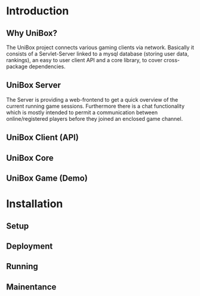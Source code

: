 

# Introduction

## Why UniBox?

The UniBox project connects various gaming clients via network. Basically it consists of a Servlet-Server linked to a mysql database (storing user data, rankings), an easy to user client API and a core library, to cover cross-package dependencies.

## UniBox Server

The Server is providing a web-frontend to get a quick overview of the current running game sessions. Furthermore there is a chat functionality which is mostly intended to permit a communication between online/registered players before they joined an enclosed game channel.

## UniBox Client (API)




## UniBox Core

## UniBox Game (Demo)

# Installation

## Setup

## Deployment

## Running

## Mainentance






